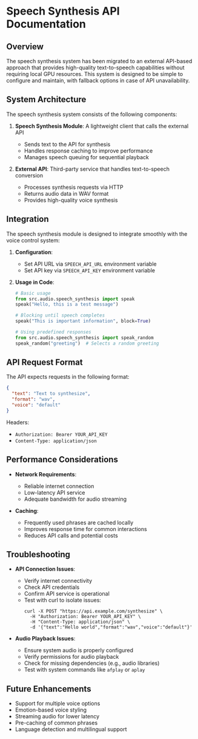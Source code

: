 # Speech Synthesis API Documentation

## Overview

The speech synthesis system has been migrated to an external API-based approach that provides high-quality text-to-speech capabilities without requiring local GPU resources. This system is designed to be simple to configure and maintain, with fallback options in case of API unavailability.

## System Architecture

The speech synthesis system consists of the following components:

1. **Speech Synthesis Module**: A lightweight client that calls the external API
   - Sends text to the API for synthesis
   - Handles response caching to improve performance
   - Manages speech queuing for sequential playback

2. **External API**: Third-party service that handles text-to-speech conversion
   - Processes synthesis requests via HTTP
   - Returns audio data in WAV format
   - Provides high-quality voice synthesis

## Integration

The speech synthesis module is designed to integrate smoothly with the voice control system:

1. **Configuration**:
   - Set API URL via `SPEECH_API_URL` environment variable
   - Set API key via `SPEECH_API_KEY` environment variable

2. **Usage in Code**:
   ```python
   # Basic usage
   from src.audio.speech_synthesis import speak
   speak("Hello, this is a test message")

   # Blocking until speech completes
   speak("This is important information", block=True)

   # Using predefined responses
   from src.audio.speech_synthesis import speak_random
   speak_random("greeting")  # Selects a random greeting
   ```

## API Request Format

The API expects requests in the following format:

```json
{
  "text": "Text to synthesize",
  "format": "wav",
  "voice": "default"
}
```

Headers:
- `Authorization: Bearer YOUR_API_KEY`
- `Content-Type: application/json`

## Performance Considerations

- **Network Requirements**:
  - Reliable internet connection
  - Low-latency API service
  - Adequate bandwidth for audio streaming

- **Caching**:
  - Frequently used phrases are cached locally
  - Improves response time for common interactions
  - Reduces API calls and potential costs

## Troubleshooting

- **API Connection Issues**:
  - Verify internet connectivity
  - Check API credentials
  - Confirm API service is operational
  - Test with curl to isolate issues:
    ```
    curl -X POST "https://api.example.com/synthesize" \
      -H "Authorization: Bearer YOUR_API_KEY" \
      -H "Content-Type: application/json" \
      -d '{"text":"Hello world","format":"wav","voice":"default"}'
    ```

- **Audio Playback Issues**:
  - Ensure system audio is properly configured
  - Verify permissions for audio playback
  - Check for missing dependencies (e.g., audio libraries)
  - Test with system commands like `afplay` or `aplay`

## Future Enhancements

- Support for multiple voice options
- Emotion-based voice styling
- Streaming audio for lower latency
- Pre-caching of common phrases
- Language detection and multilingual support
